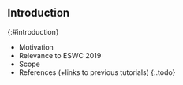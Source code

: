 ## Introduction
{:#introduction}

* Motivation
* Relevance to ESWC 2019
* Scope
* References (+links to previous tutorials)
{:.todo}